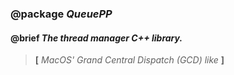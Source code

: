 ### @package ___QueuePP___


#### @brief ___The *thread manager* C++ library.___
>**[** *MacOS' Grand Central Dispatch (GCD) like* **]**
